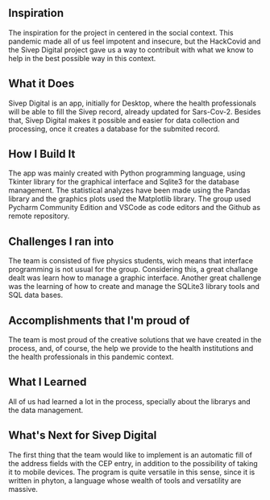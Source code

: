 ## Inspiration

The inspiration for the project in centered in the social context. 
This pandemic made all of us feel impotent and insecure, but the HackCovid and the Sivep Digital project gave us a way to contribuit with what we know to help in the best possible way in this context.


## What it Does
	
Sivep Digital is an app, initially for Desktop, where the health professionals will be able to fill the Sivep record, already updated for Sars-Cov-2. Besides that, Sivep Digital makes it possible and easier for data collection and processing, once it creates a database for the submited record.			

## How I Build It

The app was mainly created with Python programming language, using Tkinter library for the graphical interface and Sqlite3 for the database management. The statistical analyzes have been made using the Pandas library and  the graphics plots used the Matplotlib library. 
The group used Pycharm Community Edition and VSCode as code editors and the Github as remote repository.

## Challenges I ran into

The team is consisted of five physics students, wich means that interface programming is not usual for the group. Considering this, a great challange dealt was learn how to manage a graphic interface. Another great challenge was the learning of how to create and manage the SQLite3 library tools and SQL data bases.		

## Accomplishments that I'm proud of
	
The team is most proud of the creative solutions that we have created in the process, and, of course, the help we provide to the health institutions and the health professionals in this pandemic context.

## What I Learned

All of us had learned a lot in the process, specially about the librarys and the data management.

## What's Next for Sivep Digital
	
The first thing that the team would like to implement is an automatic fill of the address fields with the CEP entry, in addition to the possibility of taking it to mobile devices. The program is quite versatile in this sense, since it is written in phyton, a language whose wealth of tools and versatility are massive.